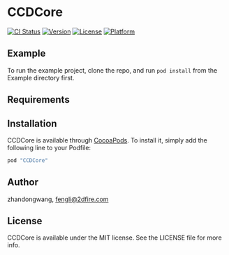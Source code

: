# CCDCore

[![CI Status](http://img.shields.io/travis/zhandongwang/CCDCore.svg?style=flat)](https://travis-ci.org/zhandongwang/CCDCore)
[![Version](https://img.shields.io/cocoapods/v/CCDCore.svg?style=flat)](http://cocoapods.org/pods/CCDCore)
[![License](https://img.shields.io/cocoapods/l/CCDCore.svg?style=flat)](http://cocoapods.org/pods/CCDCore)
[![Platform](https://img.shields.io/cocoapods/p/CCDCore.svg?style=flat)](http://cocoapods.org/pods/CCDCore)

## Example

To run the example project, clone the repo, and run `pod install` from the Example directory first.

## Requirements

## Installation

CCDCore is available through [CocoaPods](http://cocoapods.org). To install
it, simply add the following line to your Podfile:

```ruby
pod "CCDCore"
```

## Author

zhandongwang, fengli@2dfire.com

## License

CCDCore is available under the MIT license. See the LICENSE file for more info.
